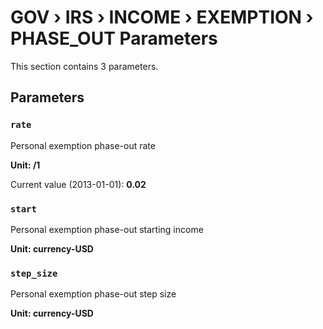# GOV › IRS › INCOME › EXEMPTION › PHASE_OUT Parameters

This section contains 3 parameters.

## Parameters

### `rate`

Personal exemption phase-out rate

**Unit: /1**

Current value (2013-01-01): **0.02**


### `start`

Personal exemption phase-out starting income

**Unit: currency-USD**


### `step_size`

Personal exemption phase-out step size

**Unit: currency-USD**

